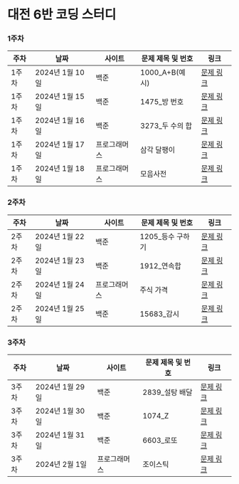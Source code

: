 # 대전 6반 코딩 스터디

### 1주차

| 주차 |      날짜       |  사이트  |   문제 제목 및 번호   |                   링크                   |
|------|----------------|----------|-----------------------|-----------------------------------------|
| 1주차 | 2024년 1월 10일 |  백준   |  1000_A+B(예시)       |[문제 링크]( https://www.acmicpc.net/problem/1000)     |
| 1주차 | 2024년 1월 15일 |  백준   |  1475_방 번호         | [문제 링크](https://www.acmicpc.net/problem/1475)    |
| 1주차 | 2024년 1월 16일 |  백준   |  3273_두 수의 합      | [문제 링크](https://www.acmicpc.net/problem/3273)     |
| 1주차 | 2024년 1월 17일 | 프로그래머스 | 삼각 달팽이       | [문제 링크](https://school.programmers.co.kr/learn/courses/30/lessons/68645) |
| 1주차 | 2024년 1월 18일 | 프로그래머스 | 모음사전          | [문제 링크](https://school.programmers.co.kr/learn/courses/30/lessons/84512) |

### 2주차
| 주차 |      날짜       |  사이트  |   문제 제목 및 번호   |                                     링크                                      |
|------|----------------|----------|-----------------------|---------------------------------------------------------------------------------|
| 2주차 | 2024년 1월 22일 |  백준   |  1205_등수 구하기      | [문제 링크](https://www.acmicpc.net/problem/1205)
| 2주차 | 2024년 1월 23일 |  백준   |  1912_연속합          | [문제 링크](https://www.acmicpc.net/problem/1912)                               |
| 2주차 | 2024년 1월 24일 | 프로그래머스 | 주식 가격          | [문제 링크](https://school.programmers.co.kr/learn/courses/30/lessons/42584)  |
| 2주차 | 2024년 1월 25일 |  백준   |  15683_감시           | [문제 링크](https://www.acmicpc.net/problem/15683)                              |


### 3주차
| 주차 |      날짜       |  사이트  |   문제 제목 및 번호   |                                     링크                                      |
|------|----------------|----------|-----------------------|---------------------------------------------------------------------------------|
| 3주차 | 2024년 1월 29일 |  백준   |  2839_설탕 배달        | [문제 링크](https://www.acmicpc.net/problem/2839)                               |
| 3주차 | 2024년 1월 30일 |  백준   |  1074_Z               | [문제 링크](https://www.acmicpc.net/problem/1074)                               |
| 3주차 | 2024년 1월 31일 |  백준   |  6603_로또            | [문제 링크](https://www.acmicpc.net/problem/6603)                               |
| 3주차 | 2024년 2월 1일  | 프로그래머스 |  조이스틱            | [문제 링크](https://school.programmers.co.kr/learn/courses/30/lessons/42860)  |
